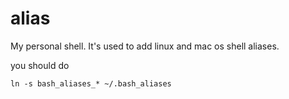 alias
=====

My personal shell. It's used to add linux and mac os shell aliases.

you should do

```
ln -s bash_aliases_* ~/.bash_aliases
```

